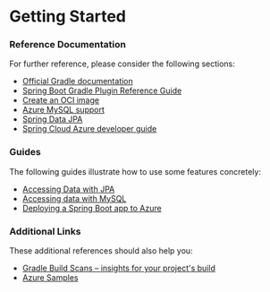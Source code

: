 # Getting Started

### Reference Documentation
For further reference, please consider the following sections:

* [Official Gradle documentation](https://docs.gradle.org)
* [Spring Boot Gradle Plugin Reference Guide](https://docs.spring.io/spring-boot/3.3.4/gradle-plugin)
* [Create an OCI image](https://docs.spring.io/spring-boot/3.3.4/gradle-plugin/packaging-oci-image.html)
* [Azure MySQL support](https://aka.ms/spring/msdocs/mysql)
* [Spring Data JPA](https://docs.spring.io/spring-boot/docs/3.3.4/reference/htmlsingle/index.html#data.sql.jpa-and-spring-data)
* [Spring Cloud Azure developer guide](https://aka.ms/spring/msdocs/developer-guide)

### Guides
The following guides illustrate how to use some features concretely:

* [Accessing Data with JPA](https://spring.io/guides/gs/accessing-data-jpa/)
* [Accessing data with MySQL](https://spring.io/guides/gs/accessing-data-mysql/)
* [Deploying a Spring Boot app to Azure](https://spring.io/guides/gs/spring-boot-for-azure/)

### Additional Links
These additional references should also help you:

* [Gradle Build Scans – insights for your project's build](https://scans.gradle.com#gradle)
* [Azure Samples](https://aka.ms/spring/samples)

